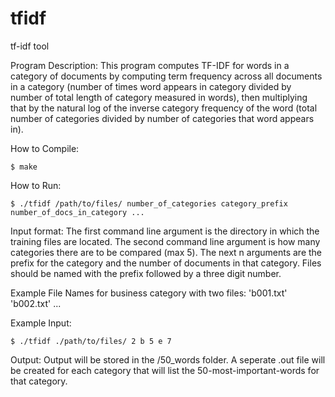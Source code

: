 # tfidf
tf-idf tool

Program Description:
  This program computes TF-IDF for words in a category of documents by computing term frequency
  across all documents in a category (number of times word appears in category divided by number of total
  length of category measured in words), then multiplying that by the natural log of the inverse category 
  frequency of the word (total number of categories divided by number of categories that word appears in).
  
How to Compile:
```
$ make
```

How to Run:
```
$ ./tfidf /path/to/files/ number_of_categories category_prefix number_of_docs_in_category ...
```

Input format:
  The first command line argument is the directory in which the training files are located.
  The second command line argument is how many categories there are to be compared (max 5).
  The next n arguments are the prefix for the category and the number of documents in that
  category. Files should be named with the prefix followed by a three digit number.

Example File Names for business category with two files: 'b001.txt' 'b002.txt' ...

Example Input:
```
$ ./tfidf ./path/to/files/ 2 b 5 e 7
```

Output:
  Output will be stored in the /50_words folder. A seperate .out file will be created for each category
  that will list the 50-most-important-words for that category.
